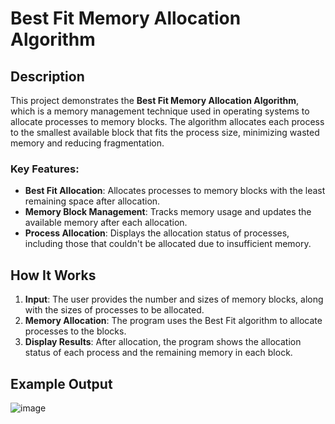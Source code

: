 # Best Fit Memory Allocation Algorithm

## Description

This project demonstrates the **Best Fit Memory Allocation Algorithm**, which is a memory management technique used in operating systems to allocate processes to memory blocks. The algorithm allocates each process to the smallest available block that fits the process size, minimizing wasted memory and reducing fragmentation.

### Key Features:
- **Best Fit Allocation**: Allocates processes to memory blocks with the least remaining space after allocation.
- **Memory Block Management**: Tracks memory usage and updates the available memory after each allocation.
- **Process Allocation**: Displays the allocation status of processes, including those that couldn't be allocated due to insufficient memory.

## How It Works

1. **Input**: The user provides the number and sizes of memory blocks, along with the sizes of processes to be allocated.
2. **Memory Allocation**: The program uses the Best Fit algorithm to allocate processes to the blocks.
3. **Display Results**: After allocation, the program shows the allocation status of each process and the remaining memory in each block.

## Example Output
![image](https://github.com/user-attachments/assets/d4a6ea75-f8e5-4d36-9eca-74a2d5a79d21)

